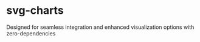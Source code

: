 # svg-charts
Designed for seamless integration and enhanced visualization options with zero-dependencies
